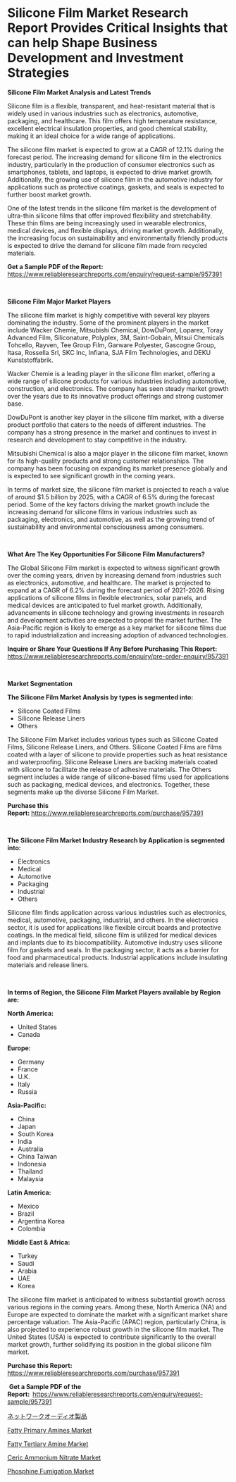 <p><h1>Silicone Film Market Research Report Provides Critical Insights that can help Shape Business Development and Investment Strategies</h1></p><p><strong>Silicone Film Market Analysis and Latest Trends</strong></p>
<p><p>Silicone film is a flexible, transparent, and heat-resistant material that is widely used in various industries such as electronics, automotive, packaging, and healthcare. This film offers high temperature resistance, excellent electrical insulation properties, and good chemical stability, making it an ideal choice for a wide range of applications.</p><p>The silicone film market is expected to grow at a CAGR of 12.1% during the forecast period. The increasing demand for silicone film in the electronics industry, particularly in the production of consumer electronics such as smartphones, tablets, and laptops, is expected to drive market growth. Additionally, the growing use of silicone film in the automotive industry for applications such as protective coatings, gaskets, and seals is expected to further boost market growth.</p><p>One of the latest trends in the silicone film market is the development of ultra-thin silicone films that offer improved flexibility and stretchability. These thin films are being increasingly used in wearable electronics, medical devices, and flexible displays, driving market growth. Additionally, the increasing focus on sustainability and environmentally friendly products is expected to drive the demand for silicone film made from recycled materials.</p></p>
<p><strong>Get a Sample PDF of the Report:&nbsp;</strong> <a href="https://www.reliableresearchreports.com/enquiry/request-sample/957391">https://www.reliableresearchreports.com/enquiry/request-sample/957391</a></p>
<p>&nbsp;</p>
<p><strong>Silicone Film Major Market Players</strong></p>
<p><p>The silicone film market is highly competitive with several key players dominating the industry. Some of the prominent players in the market include Wacker Chemie, Mitsubishi Chemical, DowDuPont, Loparex, Toray Advanced Film, Siliconature, Polyplex, 3M, Saint-Gobain, Mitsui Chemicals Tohcello, Rayven, Tee Group Film, Garware Polyester, Gascogne Group, Itasa, Rossella Srl, SKC Inc, Infiana, SJA Film Technologies, and DEKU Kunststoffabrik.</p><p>Wacker Chemie is a leading player in the silicone film market, offering a wide range of silicone products for various industries including automotive, construction, and electronics. The company has seen steady market growth over the years due to its innovative product offerings and strong customer base.</p><p>DowDuPont is another key player in the silicone film market, with a diverse product portfolio that caters to the needs of different industries. The company has a strong presence in the market and continues to invest in research and development to stay competitive in the industry.</p><p>Mitsubishi Chemical is also a major player in the silicone film market, known for its high-quality products and strong customer relationships. The company has been focusing on expanding its market presence globally and is expected to see significant growth in the coming years.</p><p>In terms of market size, the silicone film market is projected to reach a value of around $1.5 billion by 2025, with a CAGR of 6.5% during the forecast period. Some of the key factors driving the market growth include the increasing demand for silicone films in various industries such as packaging, electronics, and automotive, as well as the growing trend of sustainability and environmental consciousness among consumers.</p></p>
<p>&nbsp;</p>
<p><strong>What Are The Key Opportunities For Silicone Film Manufacturers?</strong></p>
<p><p>The Global Silicone Film market is expected to witness significant growth over the coming years, driven by increasing demand from industries such as electronics, automotive, and healthcare. The market is projected to expand at a CAGR of 6.2% during the forecast period of 2021-2026. Rising applications of silicone films in flexible electronics, solar panels, and medical devices are anticipated to fuel market growth. Additionally, advancements in silicone technology and growing investments in research and development activities are expected to propel the market further. The Asia-Pacific region is likely to emerge as a key market for silicone films due to rapid industrialization and increasing adoption of advanced technologies.</p></p>
<p><strong>Inquire or Share Your Questions If Any Before Purchasing This Report:</strong> <a href="https://www.reliableresearchreports.com/enquiry/pre-order-enquiry/957391">https://www.reliableresearchreports.com/enquiry/pre-order-enquiry/957391</a></p>
<p>&nbsp;</p>
<p><strong>Market Segmentation</strong></p>
<p><strong>The Silicone Film Market Analysis by types is segmented into:</strong></p>
<p><ul><li>Silicone Coated Films</li><li>Silicone Release Liners</li><li>Others</li></ul></p>
<p><p>The Silicone Film Market includes various types such as Silicone Coated Films, Silicone Release Liners, and Others. Silicone Coated Films are films coated with a layer of silicone to provide properties such as heat resistance and waterproofing. Silicone Release Liners are backing materials coated with silicone to facilitate the release of adhesive materials. The Others segment includes a wide range of silicone-based films used for applications such as packaging, medical devices, and electronics. Together, these segments make up the diverse Silicone Film Market.</p></p>
<p><strong>Purchase this Report:&nbsp;</strong><a href="https://www.reliableresearchreports.com/purchase/957391">https://www.reliableresearchreports.com/purchase/957391</a></p>
<p>&nbsp;</p>
<p><strong>The Silicone Film Market Industry Research by Application is segmented into:</strong></p>
<p><ul><li>Electronics</li><li>Medical</li><li>Automotive</li><li>Packaging</li><li>Industrial</li><li>Others</li></ul></p>
<p><p>Silicone film finds application across various industries such as electronics, medical, automotive, packaging, industrial, and others. In the electronics sector, it is used for applications like flexible circuit boards and protective coatings. In the medical field, silicone film is utilized for medical devices and implants due to its biocompatibility. Automotive industry uses silicone film for gaskets and seals. In the packaging sector, it acts as a barrier for food and pharmaceutical products. Industrial applications include insulating materials and release liners.</p></p>
<p>&nbsp;</p>
<p><strong>In terms of Region, the Silicone Film Market Players available by Region are:</strong></p>
<p>
    <p> <strong> North America: </strong>
        <ul>
            <li>United States</li>
            <li>Canada</li>
        </ul>
        </p> 
    <p> <strong> Europe: </strong>
        <ul>
            <li>Germany</li>
            <li>France</li>
            <li>U.K.</li>
            <li>Italy</li>
            <li>Russia</li>
        </ul>
        </p> 
    <p> <strong> Asia-Pacific: </strong>
        <ul>
            <li>China</li>
            <li>Japan</li>
            <li>South Korea</li>
            <li>India</li>
            <li>Australia</li>
            <li>China Taiwan</li>
            <li>Indonesia</li>
            <li>Thailand</li>
            <li>Malaysia</li>
        </ul>
        </p> 
    <p> <strong> Latin America: </strong>
        <ul>
            <li>Mexico</li>
            <li>Brazil</li>
            <li>Argentina Korea</li>
            <li>Colombia</li>
        </ul>
        </p> 
    <p> <strong> Middle East & Africa: </strong>
        <ul>
            <li>Turkey</li>
            <li>Saudi</li>
            <li>Arabia</li>
            <li>UAE</li>
            <li>Korea</li>
        </ul>
    </p>
    </p>
<p><p>The silicone film market is anticipated to witness substantial growth across various regions in the coming years. Among these, North America (NA) and Europe are expected to dominate the market with a significant market share percentage valuation. The Asia-Pacific (APAC) region, particularly China, is also projected to experience robust growth in the silicone film market. The United States (USA) is expected to contribute significantly to the overall market growth, further solidifying its position in the global silicone film market.</p></p>
<p><strong>Purchase this Report: </strong><a href="https://www.reliableresearchreports.com/purchase/957391">https://www.reliableresearchreports.com/purchase/957391</a></p>
<p>&nbsp;<strong>Get a Sample PDF of the Report:&nbsp;&nbsp;</strong><a href="https://www.reliableresearchreports.com/enquiry/request-sample/957391">https://www.reliableresearchreports.com/enquiry/request-sample/957391</a></p>
<p><strong></strong></p>
<p><p><a href="https://github.com/dzy793153605/Market-Research-Report-List-1/blob/main/2209199192338.md">ネットワークオーディオ製品</a></p><p><a href="https://issuu.com/reportprime-2/docs/fatty-primary-amines-market-size-2030.pptx">Fatty Primary Amines Market</a></p><p><a href="https://issuu.com/reportprime-2/docs/fatty-tertiary-amine-market-size-2030.pptx">Fatty Tertiary Amine Market</a></p><p><a href="https://github.com/jodemen/Market-Research-Report-List-1/blob/main/ceric-ammonium-nitrate-market.md">Ceric Ammonium Nitrate Market</a></p><p><a href="https://github.com/jj19131/Market-Research-Report-List-1/blob/main/phosphine-fumigation-market.md">Phosphine Fumigation Market</a></p></p>